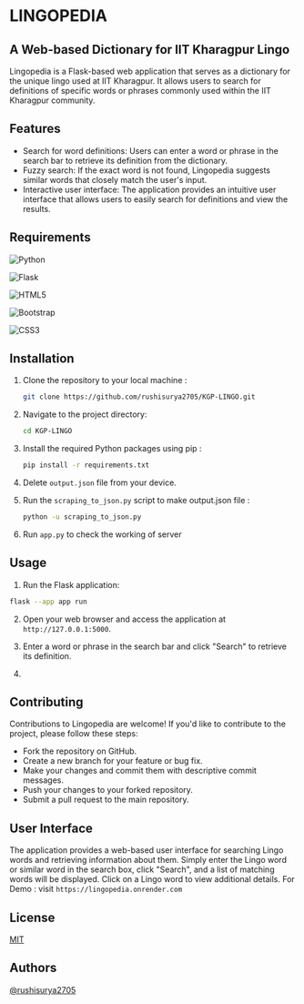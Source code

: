 
# LINGOPEDIA 

## A Web-based Dictionary for IIT Kharagpur Lingo

Lingopedia is a Flask-based web application that serves as a dictionary for the unique lingo used at IIT Kharagpur. It allows users to search for definitions of specific words or phrases commonly used within the IIT Kharagpur community.


## Features

- Search for word definitions: Users can enter a word or phrase in the search bar to retrieve its definition from the dictionary.
- Fuzzy search: If the exact word is not found, Lingopedia suggests similar words that closely match the user's input.
- Interactive user interface: The application provides an intuitive user interface that allows users to easily search for definitions and view the results.

## Requirements

![Python](https://img.shields.io/badge/python-3670A0?style=for-the-badge&logo=python&logoColor=ffdd54)

![Flask](https://img.shields.io/badge/flask-%23000.svg?style=for-the-badge&logo=flask&logoColor=white)

![HTML5](https://img.shields.io/badge/html5-%23E34F26.svg?style=for-the-badge&logo=html5&logoColor=white)

![Bootstrap](https://img.shields.io/badge/bootstrap-%238511FA.svg?style=for-the-badge&logo=bootstrap&logoColor=white)

![CSS3](https://img.shields.io/badge/css3-%231572B6.svg?style=for-the-badge&logo=css3&logoColor=white)

## Installation

1. Clone the repository to your local machine :
   ```bash
   git clone https://github.com/rushisurya2705/KGP-LINGO.git
   ```

2. Navigate to the project directory:
    ```bash
    cd KGP-LINGO
    ```

3. Install the required Python packages using pip :
   ```bash
   pip install -r requirements.txt
   ```
3. Delete `output.json` file from your device.

4. Run the `scraping_to_json.py` script to make output.json file  :
   ```bash
   python -u scraping_to_json.py
   ```
5. Run `app.py` to check the working of server

## Usage

1. Run the Flask application:

```bash
flask --app app run
```
2. Open your web browser and access the application at `http://127.0.0.1:5000`.

3. Enter a word or phrase in the search bar and click "Search" to retrieve its definition.
4. 
## Contributing

Contributions to Lingopedia are welcome! If you'd like to contribute to the project, please follow these steps:

- Fork the repository on GitHub.
- Create a new branch for your feature or bug fix.
- Make your changes and commit them with descriptive commit messages.
- Push your changes to your forked repository.
- Submit a pull request to the main repository.


## User Interface

The application provides a web-based user interface for searching Lingo words and retrieving information about them. Simply enter the Lingo word or similar word in the search box, click "Search", and a list of matching words will be displayed. Click on a Lingo word to view additional details.
For Demo : visit `https://lingopedia.onrender.com`

## License

[MIT](https://choosealicense.com/licenses/mit/)


## Authors

[@rushisurya2705](https://github.com/rushisurya2705)


